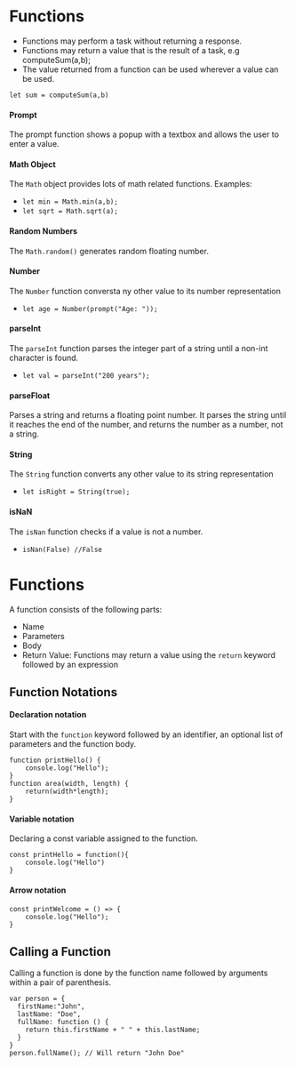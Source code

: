 # Functions

- Functions may perform a task without returning a response.
- Functions may return a value that is the result of a task, e.g computeSum(a,b);
- The value returned from a function can be used wherever a value can be used.
```
let sum = computeSum(a,b)
```

#### Prompt
The prompt function shows a popup with a textbox and allows the user to enter a value.

#### Math Object
The ```Math``` object provides lots of math related functions.
Examples:
- ```let min = Math.min(a,b);```
- ```let sqrt = Math.sqrt(a);```

#### Random Numbers
The ```Math.random()``` generates random floating number.

#### Number
The ```Number``` function conversta ny other value to its number representation
- ```let age = Number(prompt("Age: "));```

#### parseInt
The ```parseInt``` function parses the integer part of a string until a non-int character is found.
- ```let val = parseInt("200 years");```

#### parseFloat
Parses a string and returns a floating point number. It parses the string until it reaches the end of the number, and returns the number as a number, not a string. 

#### String
The ```String``` function converts any other value to its string representation
- ```let isRight = String(true);```

#### isNaN
The ```isNan``` function checks if a value is not a number.
- ```isNan(False) //False```

# Functions
A function consists of the following parts:
- Name
- Parameters
- Body
- Return Value: Functions may return a value using the ```return``` keyword followed by an expression

## Function Notations
#### Declaration notation
Start with the ```function``` keyword followed by an identifier, an optional list of parameters and the function body.
```
function printHello() {
    console.log("Hello");
}
function area(width, length) {
    return(width*length);
}
```

#### Variable notation
Declaring a const variable assigned to the function.
``` 
const printHello = function(){
    console.log("Hello")
}
```

#### Arrow notation
```
const printWelcome = () => {
    console.log("Hello");
}
```

## Calling a Function
Calling a function is done by the function name followed by arguments within a pair of parenthesis.
```
var person = {
  firstName:"John",
  lastName: "Doe",
  fullName: function () {
    return this.firstName + " " + this.lastName;
  }
}
person.fullName(); // Will return "John Doe"
```